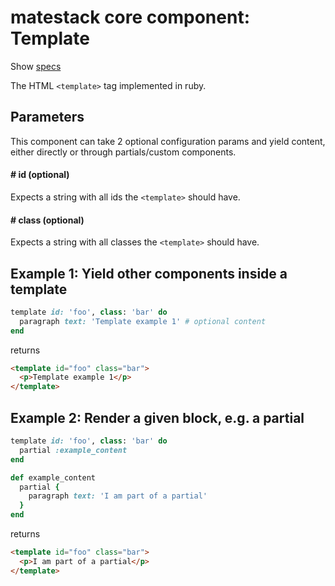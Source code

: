# matestack core component: Template

Show [specs](/spec/usage/components/template_spec.rb)

The HTML `<template>` tag implemented in ruby.

## Parameters

This component can take 2 optional configuration params and yield content, either directly or through partials/custom components.

#### # id (optional)
Expects a string with all ids the `<template>` should have.

#### # class (optional)
Expects a string with all classes the `<template>` should have.

## Example 1: Yield other components inside a template

```ruby
template id: 'foo', class: 'bar' do
  paragraph text: 'Template example 1' # optional content
end
```

returns

```html
<template id="foo" class="bar">
  <p>Template example 1</p>
</template>
```

## Example 2: Render a given block, e.g. a partial

```ruby
template id: 'foo', class: 'bar' do
  partial :example_content
end

def example_content
  partial {
    paragraph text: 'I am part of a partial'
  }
end
```

returns

```html
<template id="foo" class="bar">
  <p>I am part of a partial</p>
</template>
